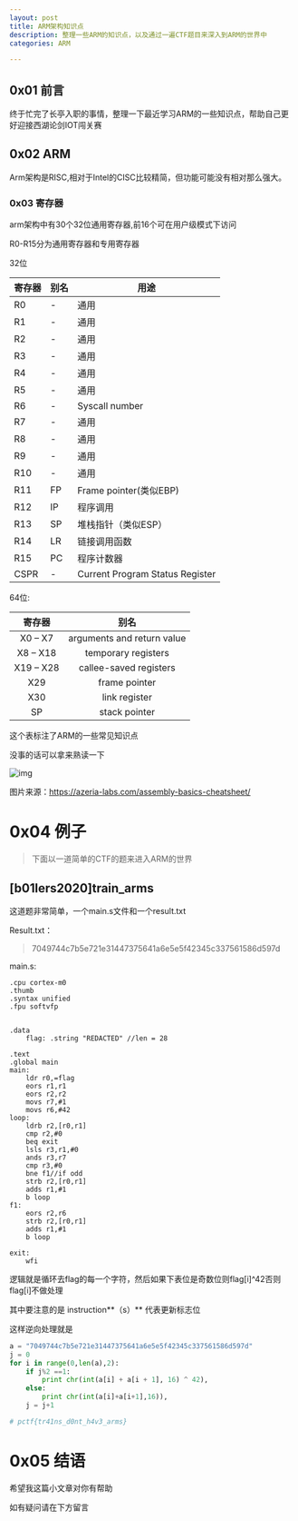 ```yaml
---
layout: post
title: ARM架构知识点
description: 整理一些ARM的知识点，以及通过一遍CTF题目来深入到ARM的世界中
categories: ARM

---
```






<!--more-->

## 0x01 前言

终于忙完了长亭入职的事情，整理一下最近学习ARM的一些知识点，帮助自己更好迎接西湖论剑IOT闯关赛

## 0x02 ARM

Arm架构是RISC,相对于Intel的CISC比较精简，但功能可能没有相对那么强大。

### 0x03 寄存器

arm架构中有30个32位通用寄存器,前16个可在用户级模式下访问

R0-R15分为通用寄存器和专用寄存器

32位

| 寄存器 | 别名 | 用途                            |
| ------ | ---- | ------------------------------- |
| R0     | -    | 通用                            |
| R1     | -    | 通用                            |
| R2     | -    | 通用                            |
| R3     | -    | 通用                            |
| R4     | -    | 通用                            |
| R5     | -    | 通用                            |
| R6     | -    | Syscall number                  |
| R7     | -    | 通用                            |
| R8     | -    | 通用                            |
| R9     | -    | 通用                            |
| R10    | -    | 通用                            |
| R11    | FP   | Frame pointer(类似EBP)          |
| R12    | IP   | 程序调用                        |
| R13    | SP   | 堆栈指针（类似ESP）             |
| R14    | LR   | 链接调用函数                    |
| R15    | PC   | 程序计数器                      |
| CSPR   | -    | Current Program Status Register |

64位:

|  寄存器   |            别名            |
| :-------: | :------------------------: |
|  X0 – X7  | arguments and return value |
| X8 – X18  |    temporary registers     |
| X19 – X28 |   callee-saved registers   |
|    X29    |       frame pointer        |
|    X30    |       link register        |
|    SP     |       stack pointer        |

这个表标注了ARM的一些常见知识点

没事的话可以拿来熟读一下

![img](https://azeria-labs.com/downloads/cheatsheetv1.3-1920x1080.png)

图片来源：https://azeria-labs.com/assembly-basics-cheatsheet/



# 0x04 例子

> 下面以一道简单的CTF的题来进入ARM的世界

## [b01lers2020]train_arms

这道题非常简单，一个main.s文件和一个result.txt

Result.txt：

>  7049744c7b5e721e31447375641a6e5e5f42345c337561586d597d

main.s:

```
.cpu cortex-m0
.thumb
.syntax unified
.fpu softvfp


.data 
    flag: .string "REDACTED" //len = 28

.text
.global main
main:
    ldr r0,=flag
    eors r1,r1
    eors r2,r2
    movs r7,#1
    movs r6,#42
loop:
    ldrb r2,[r0,r1]
    cmp r2,#0
    beq exit
    lsls r3,r1,#0
    ands r3,r7
    cmp r3,#0
    bne f1//if odd
    strb r2,[r0,r1]
    adds r1,#1
    b loop
f1:
    eors r2,r6
    strb r2,[r0,r1]
    adds r1,#1
    b loop

exit:
    wfi
```



逻辑就是循环去flag的每一个字符，然后如果下表位是奇数位则flag[i]^42否则flag[i]不做处理

其中要注意的是  instruction**（s）** 代表更新标志位 

这样逆向处理就是

```python
a = "7049744c7b5e721e31447375641a6e5e5f42345c337561586d597d"
j = 0
for i in range(0,len(a),2):
    if j%2 ==1:
        print chr(int(a[i] + a[i + 1], 16) ^ 42),
    else:
        print chr(int(a[i]+a[i+1],16)),
    j = j+1

# pctf{tr41ns_d0nt_h4v3_arms}
```

# 0x05 结语

希望我这篇小文章对你有帮助

如有疑问请在下方留言